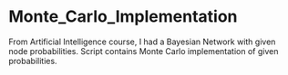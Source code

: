 # Monte_Carlo_Implementation
From Artificial Intelligence course, I had a Bayesian Network with given node probabilities. Script contains Monte Carlo implementation of given probabilities.
